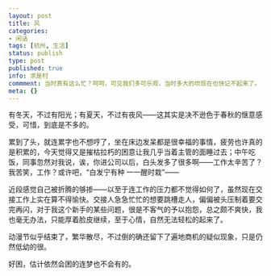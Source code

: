```yaml
---
layout: post
title: 风
categories:
- 闲话
tags: [杭州, 生活]
status: publish
type: post
published: true
info: 求是村
commment: 当时真有这么忙？呵呵，可见我们多可乐观，当时多大的坎现在也快记不起来了。
meta: {}
---
```



有冬天，不过有阳光；有夏天，不过有夜风——这其实是决不逊色于春秋的惬意感受，可惜，到底是不多的。

累到了头，就连累字也不想哼了，坐在床边发呆都是很幸福的事情，疲劳也许真的是积累的，今天觉得又是摧枯拉朽的困意让我几乎当着主管的面睡过去；中午吃饭，同事忽然对我说，诶，你进公司以后，白头发多了很多啊——工作太辛苦了？我苦笑，工作？或许吧，“白发宁有种 一一醒时栽”——

近段感觉自己被折腾的够掺——以至于连工作的压力都不觉得如何了，虽然现在交接工作上实在算不得愉快。交接人急急忙忙的想要跳槽走人，偏偏被头压制着要交完再闪，对于我这个新手的某些问题，很是不客气的予以抱怨，总之颇不爽快，我也毫无办法，只能厚着脸皮继续，至于心情，自然无法轻松的起来了。

动漫节似乎结束了，繁华散尽，不过倒的确还留下了遍地商机的疑似现象，只是仍然低幼的很。

好困，估计依然会困的连梦也不会有的。
